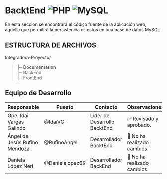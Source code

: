 # BacktEnd ![PHP](https://img.shields.io/badge/PHP-777BB4?style=for-the-badge&logo=php&logoColor=white) ![MySQL](https://img.shields.io/badge/MySQL-00000F?style=for-the-badge&logo=mysql&logoColor=white)

En esta sección se encontrará el código fuente de la aplicación web, aquella que permitirá la persistencia de estos en una base de datos MySQL

## **ESTRUCTURA DE ARCHIVOS**

Integradora-Proyecto/<br>
>**|─ Documentation** <br>
>|─ BackEnd<br>
>|─ FrontEnd <br>


## Equipo de Desarrollo
| Responsable | Puesto | Contacto | Observaciones |
|-------------|--------|----------|---------------|
|Gpe. Idai Vargas Galindo|@IdaiVG|Líder de Desarrollo BacktEnd|✅ Revisado y aprobado.|
|Ángel de Jesús Rufino Mendoza|@RufinoAngel|Desarrollador BacktEnd|🫥 No ha realizado cambios.|
|Daniela López Neri|@Danielalopez66|Desarrollador BackEnd|🫥 No ha realizado cambios.|
